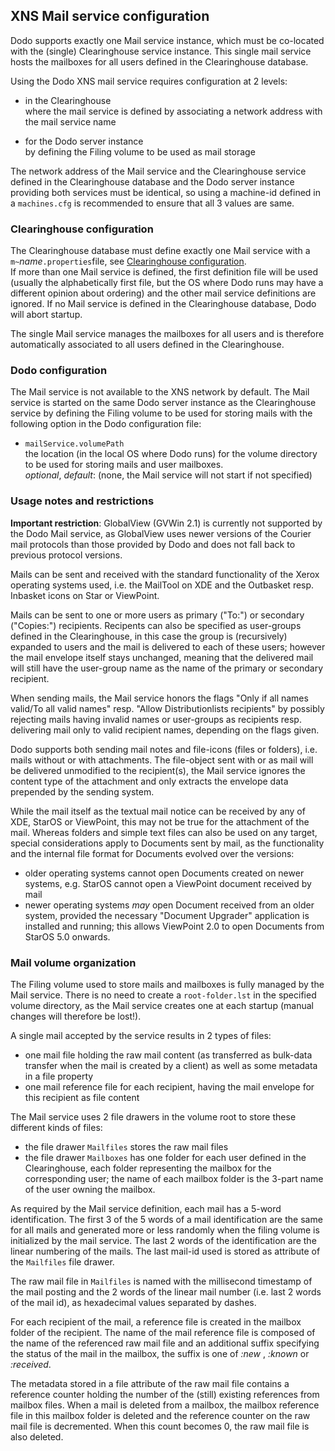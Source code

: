 ## XNS Mail service configuration

Dodo supports exactly one Mail service instance, which must be co-located with the
(single) Clearinghouse service instance. This single mail service hosts the mailboxes
for all users defined in the Clearinghouse database.

Using the Dodo XNS mail service requires configuration at 2 levels:

- in the Clearinghouse    
where the mail service is defined by associating a network address with the mail service name

- for the Dodo server instance    
by defining the Filing volume to be used as mail storage

The network address of the Mail service and the Clearinghouse service defined in the Clearinghouse
database and the Dodo server instance providing both services must be identical, so using a machine-id
defined in a `machines.cfg` is recommended to ensure that all 3 values are same.

### Clearinghouse configuration
The Clearinghouse database must define exactly one Mail service with a `m~`_name_`.properties`file,
see [Clearinghouse configuration](./chs-config-files.md).    
If more than one Mail service is defined, the first definition file will be used (usually the alphabetically first
file, but the OS where Dodo runs may have a different opinion about ordering) and the other mail service definitions
are ignored. If no Mail service is defined in the Clearinghouse database, Dodo will abort startup.

The single Mail service manages the mailboxes for all users and is therefore automatically associated to
all users defined in the Clearinghouse.

### Dodo configuration
The Mail service is not available to the XNS network by default. The Mail service is started on the same
Dodo server instance as the Clearinghouse service by defining the Filing volume to be used for storing mails
with the following option in the Dodo configuration file:

- `mailService.volumePath`    
the location (in the local OS where Dodo runs) for the volume directory to be used for storing mails
and user mailboxes.    
_optional_, _default_: (none, the Mail service will not start if not specified) 


### Usage notes and restrictions
**Important restriction**: GlobalView (GVWin 2.1) is currently not supported by the Dodo Mail service, as
GlobalView uses newer versions of the Courier mail protocols than those provided by Dodo and does not fall
back to previous protocol versions.  

Mails can be sent and received with the standard functionality of the Xerox operating systems used, i.e.
the MailTool on XDE and the Outbasket resp. Inbasket icons on Star or ViewPoint.

Mails can be sent to one or more users as primary ("To:") or secondary ("Copies:") recipients. Recipents
can also be specified as user-groups defined in the Clearinghouse, in this case the group is (recursively)
expanded to users and the mail is delivered to each of these users; however the mail envelope itself stays
unchanged, meaning that the delivered mail will still have the user-group name as the name of the primary or
secondary recipient. 

When sending mails, the Mail service honors the flags "Only if all names valid/To all valid names" resp.
"Allow Distributionlists recipients" by possibly rejecting mails having invalid names or user-groups as
recipients resp. delivering mail only to valid recipient names, depending on the flags given.

Dodo supports both sending mail notes and file-icons (files or folders), i.e. mails without or with attachments.
The file-object sent with or as mail will be delivered unmodified to the recipient(s), the Mail service
ignores the content type of the attachment and only extracts the envelope data prepended by the sending
system.

While the mail itself as the textual mail notice can be received by any of XDE, StarOS or ViewPoint,
this may not be true for the attachment of the mail. Whereas folders and simple text files can also be
used on any target, special considerations apply to Documents sent by mail, as the functionality and the
internal file format for Documents evolved over the versions:
- older operating systems cannot open Documents created on newer systems, e.g. StarOS cannot open a
ViewPoint document received by mail
- newer operating systems _may_ open Document received from an older system, provided the necessary
"Document Upgrader" application is installed and running; this allows ViewPoint 2.0 to open Documents from
StarOS 5.0 onwards.


### Mail volume organization
The Filing volume used to store mails and mailboxes is fully managed by the Mail service. There is no need
to create a `root-folder.lst` in the specified volume directory, as the Mail service creates one at each
startup (manual changes will therefore be lost!).

A single mail accepted by the service results in 2 types of files:
- one mail file holding the raw mail content (as transferred as bulk-data transfer when the mail is created
  by a client) as well as some metadata in a file property
- one mail reference file for each recipient, having the mail envelope for this recipient as file content

The Mail service uses 2 file drawers in the volume root to store these different kinds of files:
- the file drawer `Mailfiles` stores the raw mail files
- the file drawer `Mailboxes` has one folder for each user defined in the Clearinghouse, each folder
representing the mailbox for the corresponding user; the name of each mailbox folder is the 3-part name
of the user owning the mailbox.

As required by the Mail service definition, each mail has a 5-word identification. The first 3 of the 5 words
of a mail identification are the same for all mails and generated more or less randomly when the filing volume
is initialized by the mail service. The last 2 words of the identification are the linear numbering of the mails.
The last mail-id used is stored as attribute of the `Mailfiles` file drawer.

The raw mail file in `Mailfiles` is named with the millisecond timestamp of the mail posting and the 2
words of the linear mail number (i.e. last 2 words of the mail id), as hexadecimal values separated by dashes.

For each recipient of the mail, a reference file is created in the mailbox folder of the recipient. The name of
the mail reference file is composed of the name of the referenced raw mail file and an additional suffix specifying
the status of the mail in the mailbox, the suffix is one of _:new_ , _:known_ or _:received_.

The metadata stored in a file attribute of the raw mail file contains a reference counter holding the number of the
(still) existing references from mailbox files. When a mail is deleted from a mailbox, the mailbox reference file
in this mailbox folder is deleted and the reference counter on the raw mail file is decremented. When this count
becomes 0, the raw mail file is also deleted.